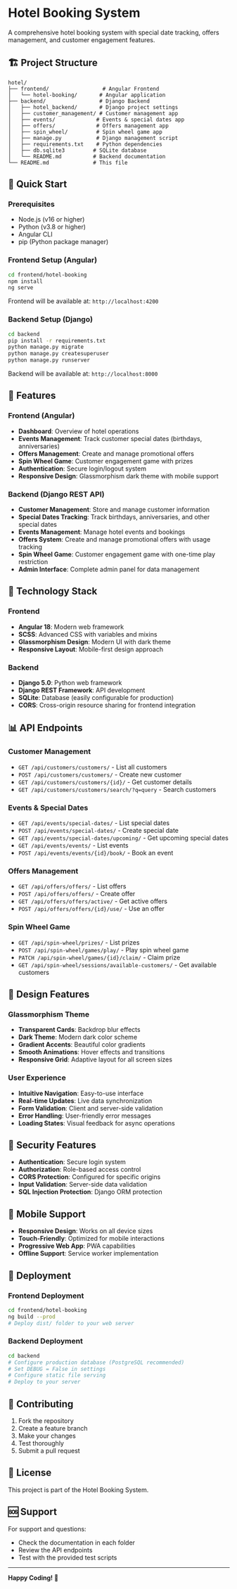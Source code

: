 # Hotel Booking System

A comprehensive hotel booking system with special date tracking, offers management, and customer engagement features.

## 🏗️ Project Structure

```
hotel/
├── frontend/                 # Angular Frontend
│   └── hotel-booking/       # Angular application
├── backend/                 # Django Backend
│   ├── hotel_backend/       # Django project settings
│   ├── customer_management/ # Customer management app
│   ├── events/             # Events & special dates app
│   ├── offers/             # Offers management app
│   ├── spin_wheel/         # Spin wheel game app
│   ├── manage.py           # Django management script
│   ├── requirements.txt    # Python dependencies
│   ├── db.sqlite3         # SQLite database
│   └── README.md          # Backend documentation
└── README.md              # This file
```

## 🚀 Quick Start

### Prerequisites
- Node.js (v16 or higher)
- Python (v3.8 or higher)
- Angular CLI
- pip (Python package manager)

### Frontend Setup (Angular)
```bash
cd frontend/hotel-booking
npm install
ng serve
```
Frontend will be available at: `http://localhost:4200`

### Backend Setup (Django)
```bash
cd backend
pip install -r requirements.txt
python manage.py migrate
python manage.py createsuperuser
python manage.py runserver
```
Backend will be available at: `http://localhost:8000`

## 🎯 Features

### Frontend (Angular)
- **Dashboard**: Overview of hotel operations
- **Events Management**: Track customer special dates (birthdays, anniversaries)
- **Offers Management**: Create and manage promotional offers
- **Spin Wheel Game**: Customer engagement game with prizes
- **Authentication**: Secure login/logout system
- **Responsive Design**: Glassmorphism dark theme with mobile support

### Backend (Django REST API)
- **Customer Management**: Store and manage customer information
- **Special Dates Tracking**: Track birthdays, anniversaries, and other special dates
- **Events Management**: Manage hotel events and bookings
- **Offers System**: Create and manage promotional offers with usage tracking
- **Spin Wheel Game**: Customer engagement game with one-time play restriction
- **Admin Interface**: Complete admin panel for data management

## 🔧 Technology Stack

### Frontend
- **Angular 18**: Modern web framework
- **SCSS**: Advanced CSS with variables and mixins
- **Glassmorphism Design**: Modern UI with dark theme
- **Responsive Layout**: Mobile-first design approach

### Backend
- **Django 5.0**: Python web framework
- **Django REST Framework**: API development
- **SQLite**: Database (easily configurable for production)
- **CORS**: Cross-origin resource sharing for frontend integration

## 📊 API Endpoints

### Customer Management
- `GET /api/customers/customers/` - List all customers
- `POST /api/customers/customers/` - Create new customer
- `GET /api/customers/customers/{id}/` - Get customer details
- `GET /api/customers/customers/search/?q=query` - Search customers

### Events & Special Dates
- `GET /api/events/special-dates/` - List special dates
- `POST /api/events/special-dates/` - Create special date
- `GET /api/events/special-dates/upcoming/` - Get upcoming special dates
- `GET /api/events/events/` - List events
- `POST /api/events/events/{id}/book/` - Book an event

### Offers Management
- `GET /api/offers/offers/` - List offers
- `POST /api/offers/offers/` - Create offer
- `GET /api/offers/offers/active/` - Get active offers
- `POST /api/offers/offers/{id}/use/` - Use an offer

### Spin Wheel Game
- `GET /api/spin-wheel/prizes/` - List prizes
- `POST /api/spin-wheel/games/play/` - Play spin wheel game
- `PATCH /api/spin-wheel/games/{id}/claim/` - Claim prize
- `GET /api/spin-wheel/sessions/available-customers/` - Get available customers

## 🎨 Design Features

### Glassmorphism Theme
- **Transparent Cards**: Backdrop blur effects
- **Dark Theme**: Modern dark color scheme
- **Gradient Accents**: Beautiful color gradients
- **Smooth Animations**: Hover effects and transitions
- **Responsive Grid**: Adaptive layout for all screen sizes

### User Experience
- **Intuitive Navigation**: Easy-to-use interface
- **Real-time Updates**: Live data synchronization
- **Form Validation**: Client and server-side validation
- **Error Handling**: User-friendly error messages
- **Loading States**: Visual feedback for async operations

## 🔐 Security Features

- **Authentication**: Secure login system
- **Authorization**: Role-based access control
- **CORS Protection**: Configured for specific origins
- **Input Validation**: Server-side data validation
- **SQL Injection Protection**: Django ORM protection

## 📱 Mobile Support

- **Responsive Design**: Works on all device sizes
- **Touch-Friendly**: Optimized for mobile interactions
- **Progressive Web App**: PWA capabilities
- **Offline Support**: Service worker implementation

## 🚀 Deployment

### Frontend Deployment
```bash
cd frontend/hotel-booking
ng build --prod
# Deploy dist/ folder to your web server
```

### Backend Deployment
```bash
cd backend
# Configure production database (PostgreSQL recommended)
# Set DEBUG = False in settings
# Configure static file serving
# Deploy to your server
```

## 🤝 Contributing

1. Fork the repository
2. Create a feature branch
3. Make your changes
4. Test thoroughly
5. Submit a pull request

## 📄 License

This project is part of the Hotel Booking System.

## 🆘 Support

For support and questions:
- Check the documentation in each folder
- Review the API endpoints
- Test with the provided test scripts

---

**Happy Coding! 🎉**